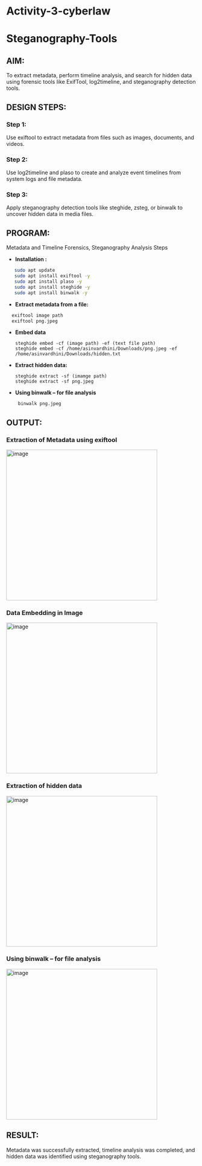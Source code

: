 # Activity-3-cyberlaw

# Steganography-Tools
## AIM:
To extract metadata, perform timeline analysis, and search for hidden data using forensic tools like ExifTool, log2timeline, and steganography detection tools.

## DESIGN STEPS:
### Step 1:
Use exiftool to extract metadata from files such as images, documents, and videos.

### Step 2:
Use log2timeline and plaso to create and analyze event timelines from system logs and file metadata.

### Step 3:
Apply steganography detection tools like steghide, zsteg, or binwalk to uncover hidden data in media files.

## PROGRAM:
Metadata and Timeline Forensics, Steganography Analysis Steps
- **Installation :**
```bash
   sudo apt update
   sudo apt install exiftool -y
   sudo apt install plaso -y
   sudo apt install steghide -y
   sudo apt install binwalk -y
 ```
- **Extract metadata from a file:**
```bash
  exiftool image path
  exiftool png.jpeg
```
- **Embed data**
  ```
  steghide embed -cf (image path) -ef (text file path)
  steghide embed -cf /home/asinvardhini/Downloads/png.jpeg -ef /home/asinvardhini/Downloads/hidden.txt
  ```
- **Extract hidden data:**
  ```
  steghide extract -sf (imamge path)
  steghide extract -sf png.jpeg
  ```
- **Using binwalk – for file analysis**  
  ```bash
   binwalk png.jpeg
  ```
  
## OUTPUT:

### Extraction of Metadata using exiftool
<img width="400" alt="image" src="https://github.com/user-attachments/assets/e1e28e0a-e575-4021-b467-c6adb90c195e"/>


### Data Embedding in Image
<img width="400" alt="image" src="https://github.com/user-attachments/assets/3d1c5e74-ee2a-4c71-b340-584cdb3a777e"/>


### Extraction of hidden data
<img width="400" alt="image" src="https://github.com/user-attachments/assets/2aa71bb6-a239-435c-af34-5ad217673f1e"/>

### Using binwalk – for file analysis
<img width="400" alt="image" src="https://github.com/user-attachments/assets/eb0c5c2b-7aa6-4b0f-8e7d-9cd7bc01b52c"/>


## RESULT:
Metadata was successfully extracted, timeline analysis was completed, and hidden data was identified using steganography tools.
